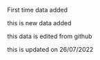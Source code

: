 First time data added

this is new data added

this data is edited from github

this is updated on 26/07/2022

